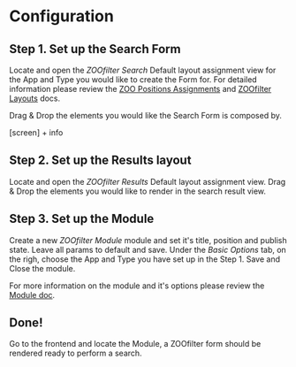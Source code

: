 # Configuration

## Step 1. Set up the Search Form

Locate and open the *ZOOfilter Search* Default layout assignment view for the App and Type you would like to create the Form for. For detailed information please review the [ZOO Positions Assignments](http://www.yootheme.com/zoo/documentation/advanced/assign-elements-to-layout-positions) and [ZOOfilter Layouts](ZOOfilter/layouts.md) docs.

Drag & Drop the elements you would like the Search Form is composed by.

[screen] + info

## Step 2. Set up the Results layout

Locate and open the *ZOOfilter Results* Default layout assignment view. Drag & Drop the elements you would like to render in the search result view.

## Step 3. Set up the Module

Create a new *ZOOfilter Module* module and set it's title, position and publish state. Leave all params to default and save. Under the *Basic Options* tab, on the righ, choose the App and Type you have set up in the Step 1. Save and Close the module.

For more information on the module and it's options please review the [Module doc](ZOOfilter/module.md).

## Done!

Go to the frontend and locate the Module, a ZOOfilter form should be rendered ready to perform a search.